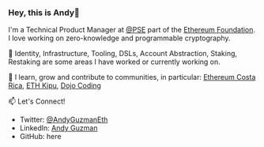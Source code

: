 ### Hey, this is Andy👋
I'm a Technical Product Manager at [@PSE](https://pse.dev/) part of the [Ethereum Foundation](https://ethereum.foundation/). I love working on zero-knowledge and programmable cryptography. 

🔧 Identity, Infrastructure, Tooling, DSLs, Account Abstraction, Staking, Restaking are some areas I have worked or currently working on.


🏡 I learn, grow and contribute to communities, in particular: [Ethereum Costa Rica](https://ethereum.cr/), [ETH Kipu](https://ethkipu.org/), [Dojo Coding](https://x.com/Dojo_Coding)


📫 Let's Connect!
- Twitter: [@AndyGuzmanEth](https://twitter.com/AndyGuzmanEth)
- LinkedIn: [Andy Guzman](https://www.linkedin.com/in/andyguzmantoledo/)
- GitHub: here
